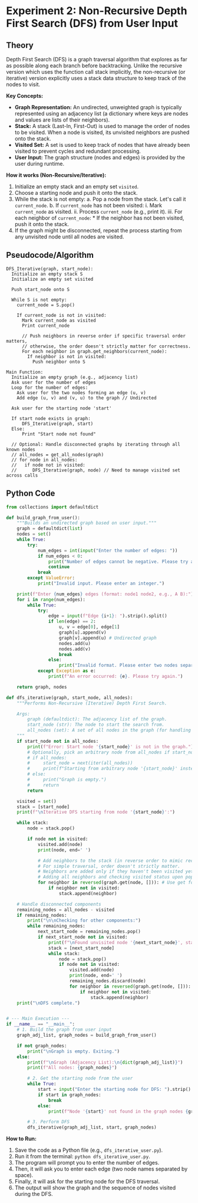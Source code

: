 # Experiment 2: Non-Recursive Depth First Search (DFS) from User Input

## Theory

Depth First Search (DFS) is a graph traversal algorithm that explores as far as possible along each branch before backtracking. Unlike the recursive version which uses the function call stack implicitly, the non-recursive (or iterative) version explicitly uses a stack data structure to keep track of the nodes to visit.

**Key Concepts:**

*   **Graph Representation:** An undirected, unweighted graph is typically represented using an adjacency list (a dictionary where keys are nodes and values are lists of their neighbors).
*   **Stack:** A stack (Last-In, First-Out) is used to manage the order of nodes to be visited. When a node is visited, its unvisited neighbors are pushed onto the stack.
*   **Visited Set:** A set is used to keep track of nodes that have already been visited to prevent cycles and redundant processing.
*   **User Input:** The graph structure (nodes and edges) is provided by the user during runtime.

**How it works (Non-Recursive/Iterative):**

1.  Initialize an empty stack and an empty set `visited`.
2.  Choose a starting node and push it onto the stack.
3.  While the stack is not empty:
    a.  Pop a node from the stack. Let's call it `current_node`.
    b.  If `current_node` has not been visited:
        i.  Mark `current_node` as visited.
        ii. Process `current_node` (e.g., print it).
        iii. For each neighbor of `current_node`:
            *   If the neighbor has not been visited, push it onto the stack.
4.  If the graph might be disconnected, repeat the process starting from any unvisited node until all nodes are visited.

## Pseudocode/Algorithm

```
DFS_Iterative(graph, start_node):
  Initialize an empty stack S
  Initialize an empty set visited

  Push start_node onto S

  While S is not empty:
    current_node = S.pop()

    If current_node is not in visited:
      Mark current_node as visited
      Print current_node

      // Push neighbors in reverse order if specific traversal order matters,
      // otherwise, the order doesn't strictly matter for correctness.
      For each neighbor in graph.get_neighbors(current_node):
        If neighbor is not in visited:
          Push neighbor onto S

Main Function:
  Initialize an empty graph (e.g., adjacency list)
  Ask user for the number of edges
  Loop for the number of edges:
    Ask user for the two nodes forming an edge (u, v)
    Add edge (u, v) and (v, u) to the graph // Undirected

  Ask user for the starting node 'start'

  If start node exists in graph:
      DFS_Iterative(graph, start)
  Else:
      Print "Start node not found"

  // Optional: Handle disconnected graphs by iterating through all known nodes
  // all_nodes = get_all_nodes(graph)
  // for node in all_nodes:
  //   if node not in visited:
  //      DFS_Iterative(graph, node) // Need to manage visited set across calls
```

## Python Code

```python
from collections import defaultdict

def build_graph_from_user():
    """Builds an undirected graph based on user input."""
    graph = defaultdict(list)
    nodes = set()
    while True:
        try:
            num_edges = int(input("Enter the number of edges: "))
            if num_edges < 0:
                print("Number of edges cannot be negative. Please try again.")
                continue
            break
        except ValueError:
            print("Invalid input. Please enter an integer.")

    print(f"Enter {num_edges} edges (format: node1 node2, e.g., A B):")
    for i in range(num_edges):
        while True:
            try:
                edge = input(f"Edge {i+1}: ").strip().split()
                if len(edge) == 2:
                    u, v = edge[0], edge[1]
                    graph[u].append(v)
                    graph[v].append(u) # Undirected graph
                    nodes.add(u)
                    nodes.add(v)
                    break
                else:
                    print("Invalid format. Please enter two nodes separated by space.")
            except Exception as e:
                print(f"An error occurred: {e}. Please try again.")

    return graph, nodes

def dfs_iterative(graph, start_node, all_nodes):
    """Performs Non-Recursive (Iterative) Depth First Search.

    Args:
        graph (defaultdict): The adjacency list of the graph.
        start_node (str): The node to start the search from.
        all_nodes (set): A set of all nodes in the graph (for handling disconnected parts).
    """
    if start_node not in all_nodes:
        print(f"Error: Start node '{start_node}' is not in the graph.")
        # Optionally, pick an arbitrary node from all_nodes if start_node is invalid
        # if all_nodes:
        #     start_node = next(iter(all_nodes))
        #     print(f"Starting from arbitrary node '{start_node}' instead.")
        # else:
        #     print("Graph is empty.")
        #     return
        return

    visited = set()
    stack = [start_node]
    print(f"\nIterative DFS starting from node '{start_node}':")

    while stack:
        node = stack.pop()

        if node not in visited:
            visited.add(node)
            print(node, end=' ')

            # Add neighbors to the stack (in reverse order to mimic recursion)
            # For simple traversal, order doesn't strictly matter.
            # Neighbors are added only if they haven't been visited yet.
            # Adding all neighbors and checking visited status upon popping is also valid.
            for neighbor in reversed(graph.get(node, [])): # Use get for safety
                if neighbor not in visited:
                    stack.append(neighbor)

    # Handle disconnected components
    remaining_nodes = all_nodes - visited
    if remaining_nodes:
        print("\n\nChecking for other components:")
        while remaining_nodes:
            next_start_node = remaining_nodes.pop()
            if next_start_node not in visited:
                print(f"\nFound unvisited node '{next_start_node}', starting DFS for its component:")
                stack = [next_start_node]
                while stack:
                    node = stack.pop()
                    if node not in visited:
                        visited.add(node)
                        print(node, end=' ')
                        remaining_nodes.discard(node)
                        for neighbor in reversed(graph.get(node, [])):
                            if neighbor not in visited:
                                stack.append(neighbor)
    print("\nDFS complete.")


# --- Main Execution ---
if __name__ == "__main__":
    # 1. Build the graph from user input
    graph_adj_list, graph_nodes = build_graph_from_user()

    if not graph_nodes:
        print("\nGraph is empty. Exiting.")
    else:
        print(f"\nGraph (Adjacency List):\n{dict(graph_adj_list)}")
        print(f"All nodes: {graph_nodes}")

        # 2. Get the starting node from the user
        while True:
            start = input("Enter the starting node for DFS: ").strip()
            if start in graph_nodes:
                break
            else:
                print(f"Node '{start}' not found in the graph nodes {graph_nodes}. Please try again.")

        # 3. Perform DFS
        dfs_iterative(graph_adj_list, start, graph_nodes)

```

**How to Run:**

1.  Save the code as a Python file (e.g., `dfs_iterative_user.py`).
2.  Run it from the terminal: `python dfs_iterative_user.py`.
3.  The program will prompt you to enter the number of edges.
4.  Then, it will ask you to enter each edge (two node names separated by space).
5.  Finally, it will ask for the starting node for the DFS traversal.
6.  The output will show the graph and the sequence of nodes visited during the DFS.
